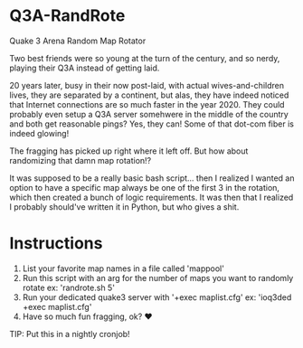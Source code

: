 # Q3A-RandRote
Quake 3 Arena Random Map Rotator

Two best friends were so young at the turn of the century, and so nerdy, playing their Q3A instead of getting laid.

20 years later, busy in their now post-laid, with actual wives-and-children lives, they are separated by a continent, but alas, they have indeed noticed that Internet connections are so much faster in the year 2020.  They could probably even setup a Q3A server somehwere in the middle of the country and both get reasonable pings?  Yes, they can!  Some of that dot-com fiber is indeed glowing!

The fragging has picked up right where it left off.  But how about randomizing that damn map rotation!?

It was supposed to be a really basic bash script... then I realized I wanted an option to have a specific map always be one of the first 3 in the rotation, which then created a bunch of logic requirements.  It was then that I realized I probably should've written it in Python, but who gives a shit.


# Instructions
1. List your favorite map names in a file called 'mappool'
2. Run this script with an arg for the number of maps you want to randomly rotate
		ex: 'randrote.sh 5'
3. Run your dedicated quake3 server with '+exec maplist.cfg'
		ex: 'ioq3ded +exec maplist.cfg'
4. Have so much fun fragging, ok? ❤️

TIP: Put this in a nightly cronjob!
